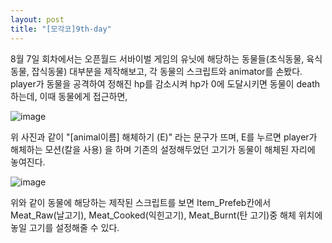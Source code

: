 ```yaml
---
layout: post
title: "[모각코]9th-day"
---
```


8월 7일 회차에서는 오픈월드 서바이벌 게임의 유닛에 해당하는 동물들(초식동물, 육식동물, 잡식동물) 대부분을 제작해보고, 각 동물의 스크립트와 animator를 손봤다.
player가 동물을 공격하여 정해진 hp를 감소시켜 hp가 0에 도달시키면 동물이 death하는데, 이때 동물에게 접근하면,   

![image](https://user-images.githubusercontent.com/78609676/128658466-27604000-e253-4737-ac6a-0b035bec9c68.png)


위 사진과 같이 "[animal이름] 해체하기 (E)" 라는 문구가 뜨며, E를 누르면 player가 해체하는 모션(칼을 사용) 을 하며 기존의 설정해두었던 고기가 동물이 해체된 자리에 놓여진다.

![image](https://user-images.githubusercontent.com/78609676/128658556-9d67871d-ab32-462e-b1e9-08f4b9be8d78.png)

       
       
위와 같이 동물에 해당하는 제작된 스크립트를 보면 Item_Prefeb칸에서 Meat_Raw(날고기), Meat_Cooked(익힌고기), Meat_Burnt(탄 고기)중 해체 위치에 놓일 고기를 설정해줄 수 있다.

